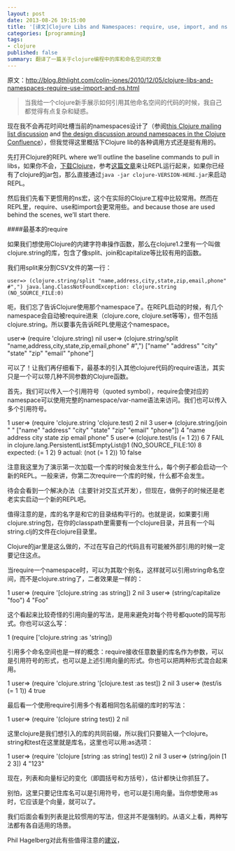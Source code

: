 ```yaml
---
layout: post
date: 2013-08-26 19:15:00
title: '[译文]Clojure Libs and Namespaces: require, use, import, and ns'
categories: [programming]
tags: 
- clojure
published: false
summary: 翻译了一篇关于clojure编程中的库和命名空间的文章
---
```


原文：http://blog.8thlight.com/colin-jones/2010/12/05/clojure-libs-and-namespaces-require-use-import-and-ns.html

>当我给一个clojure新手展示如何引用其他命名空间的代码的时候，我自己都觉得有点复杂和疑惑。

现在我不会再花时间吐槽当前的namespaces设计了（参阅[this Clojure mailing list discussion](http://groups.google.com/group/clojure-dev/browse_thread/thread/46559fd9eb127bdd) and [the design discussion around namespaces in the Clojure Confluence](http://dev.clojure.org/display/design/Loading,+Compiling,+and+Namespaces)），但我觉得这里概括下Clojure lib的各种调用方式还是挺有用的。

先打开Clojure的REPL where we’ll outline the baseline commands to pull in libs，如果你不会，[下载Clojure](http://clojure.org/downloads)，参考[这篇文章](http://clojure.org/getting_started)来让REPL运行起来，如果你已经有了clojure的jar包，那么直接通过`java -jar clojure-VERSION-HERE.jar`来启动REPL。

然后我们先看下更惯用的ns宏，这个在实际的Clojure工程中比较常用。然而在REPL里，require、use和import会更常用些。and because those are used behind the scenes, we’ll start there.

####最基本的require

如果我们想使用Clojure的内建字符串操作函数，那么在clojure1.2里有一个叫做clojure.string的库，包含了像split、join和capitalize等比较有用的函数。

我们用split来分割CSV文件的第一行：

`
user=> (clojure.string/split "name,address,city,state,zip,email,phone" #",")
java.lang.ClassNotFoundException: clojure.string (NO_SOURCE_FILE:0)
`

呃，我们忘了告诉Clojure使用那个namespace了。在REPL启动的时候，有几个namespace会自动被require进来（clojure.core, clojure.set等等），但不包括clojure.string。所以要事先告诉REPL使用这个namespace。

user=> (require 'clojure.string)
nil
user=> (clojure.string/split "name,address,city,state,zip,email,phone" #",")
["name" "address" "city" "state" "zip" "email" "phone"]

可以了！让我们再仔细看下，最基本的引入其他clojure代码的require语法，其实只是一个可以带几种不同参数的Clojure函数。

首先，我们可以传入一个引用符号（quoted symbol），require会使对应的namespace可以使用完整的namespace/var-name语法来访问。我们也可以传入多个引用符号。

1 user=> (require 'clojure.string 'clojure.test)
 2 nil
 3 user=> (clojure.string/join " " ["name" "address" "city" "state" "zip" "email" "phone"])
 4 "name address city state zip email phone"
 5 user=> (clojure.test/is (= 1 2))
 6 
 7 FAIL in clojure.lang.PersistentList$EmptyList@1 (NO_SOURCE_FILE:10)
 8 expected: (= 1 2)
 9   actual: (not (= 1 2))
10 false

注意我这里为了演示第一次加载一个库的时候会发生什么，每个例子都会启动一个新的REPL。一般来讲，你第二次require一个库的时候，什么都不会发生。

待会会看到一个解决办法（主要针对交互式开发），但现在，做例子的时候还是老老实实启动一个新的REPL吧。

值得注意的是，库的名字是和它的目录结构平行的。也就是说，如果要引用clojure.string包，在你的classpath里需要有一个clojure目录，并且有一个叫string.clj的文件在clojure目录里。

Clojure的jar里是这么做的，不过在写自己的代码且有可能被外部引用的时候一定要记住这点。

当require一个namespace时，可以为其取个别名，这样就可以引用string命名空间，而不是clojure.string了，二者效果是一样的：

1 user=> (require '[clojure.string :as string])
2 nil
3 user=> (string/capitalize "foo")
4 "Foo"

这个看起来比较奇怪的引用向量的写法，是用来避免对每个符号都quote的简写形式。你也可以这么写：

1 (require ['clojure.string :as 'string])

引用多个命名空间也是一样的概念：require接收任意数量的库名作为参数，可以是引用符号的形式，也可以是上述引用向量的形式。你也可以把两种形式混合起来用。

1 user=> (require 'clojure.string '[clojure.test :as test])
2 nil
3 user=> (test/is (= 1 1))
4 true

最后看一个使用require引用多个有着相同包名前缀的库时的写法：

1 user=> (require '(clojure string test))
2 nil

这里clojure是我们想引入的库的共同前缀，所以我们只要输入一个clojure。string和test在这里就是库名，这里也可以用:as选项：

1 user=> (require '(clojure [string :as string] test))
2 nil
3 user=> (string/join [1 2 3])
4 "123"

现在，列表和向量标记的变化（即圆括号和方括号），估计都快让你抓狂了。

别怕，这里只要记住库名可以是引用符号，也可以是引用向量。当你想使用:as时，它应该是个向量，就可以了。

我们后面会看到列表是比较惯用的写法，但这并不是强制的。从语义上看，两种写法都有各自适用的场景。

Phil Hagelberg对此有些值得注意的[建议](http://p.hagelb.org/import-indent.html)，
